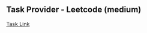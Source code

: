 ## Task Provider - Leetcode (medium)

[Task Link](https://leetcode.com/problems/populating-next-right-pointers-in-each-node-ii/description/?envType=study-plan-v2&envId=top-interview-150)